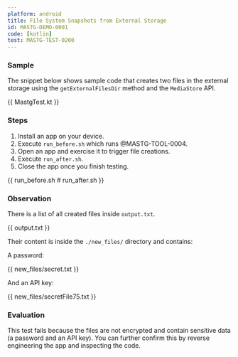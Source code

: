 ```yaml
---
platform: android
title: File System Snapshots from External Storage
id: MASTG-DEMO-0001
code: [kotlin]
test: MASTG-TEST-0200
---
```


### Sample

The snippet below shows sample code that creates two files in the external storage using the `getExternalFilesDir` method and the `MediaStore` API.

{{ MastgTest.kt }}

### Steps

1. Install an app on your device.
2. Execute `run_before.sh` which runs @MASTG-TOOL-0004.
3. Open an app and exercise it to trigger file creations.
4. Execute `run_after.sh`.
5. Close the app once you finish testing.

{{ run_before.sh # run_after.sh }}

### Observation

There is a list of all created files inside `output.txt`.

{{ output.txt }}

Their content is inside the `./new_files/` directory and contains:

A password:

{{ new_files/secret.txt }}

And an API key:

{{ new_files/secretFile75.txt }}

### Evaluation

This test fails because the files are not encrypted and contain sensitive data (a password and an API key). You can further confirm this by reverse engineering the app and inspecting the code.
